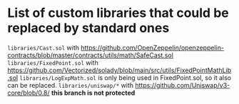 # List of custom libraries that could be replaced by standard ones

`libraries/Cast.sol` with https://github.com/OpenZeppelin/openzeppelin-contracts/blob/master/contracts/utils/math/SafeCast.sol
`libraries/FixedPoint.sol` with https://github.com/Vectorized/solady/blob/main/src/utils/FixedPointMathLib.sol
`libraries/LogExpMath.sol` is only being used in FixedPoint.sol, so it also can be replaced.
`libraries/uniswap/*` with https://github.com/Uniswap/v3-core/blob/0.8/ __this branch is not protected__
